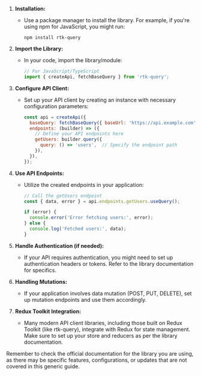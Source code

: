 1. **Installation:**
   - Use a package manager to install the library. For example, if you're using npm for JavaScript, you might run: 
     ```
     npm install rtk-query
     ```

2. **Import the Library:**
   - In your code, import the library/module:
     ```javascript
     // For JavaScript/TypeScript
     import { createApi, fetchBaseQuery } from 'rtk-query';
     ```

3. **Configure API Client:**
   - Set up your API client by creating an instance with necessary configuration parameters:
     ```javascript
     const api = createApi({
       baseQuery: fetchBaseQuery({ baseUrl: 'https://api.example.com' }),
       endpoints: (builder) => ({
         // Define your API endpoints here
         getUsers: builder.query({
           query: () => 'users',  // Specify the endpoint path
         }),
       }),
     });
     ```

4. **Use API Endpoints:**
   - Utilize the created endpoints in your application:
     ```javascript
     // Call the getUsers endpoint
     const { data, error } = api.endpoints.getUsers.useQuery();

     if (error) {
       console.error('Error fetching users:', error);
     } else {
       console.log('Fetched users:', data);
     }
     ```

5. **Handle Authentication (if needed):**
   - If your API requires authentication, you might need to set up authentication headers or tokens. Refer to the library documentation for specifics.

6. **Handling Mutations:**
   - If your application involves data mutation (POST, PUT, DELETE), set up mutation endpoints and use them accordingly.

7. **Redux Toolkit Integration:**
   - Many modern API client libraries, including those built on Redux Toolkit (like rtk-query), integrate with Redux for state management. Make sure to set up your store and reducers as per the library documentation.

Remember to check the official documentation for the library you are using, as there may be specific features, configurations, or updates that are not covered in this generic guide.